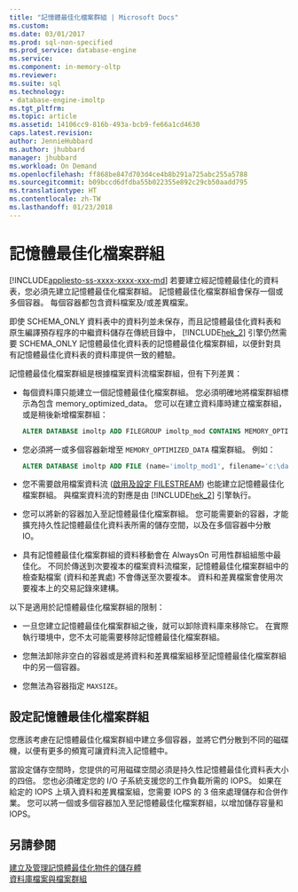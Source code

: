 ```yaml
---
title: "記憶體最佳化檔案群組 | Microsoft Docs"
ms.custom: 
ms.date: 03/01/2017
ms.prod: sql-non-specified
ms.prod_service: database-engine
ms.service: 
ms.component: in-memory-oltp
ms.reviewer: 
ms.suite: sql
ms.technology:
- database-engine-imoltp
ms.tgt_pltfrm: 
ms.topic: article
ms.assetid: 14106cc9-816b-493a-bcb9-fe66a1cd4630
caps.latest.revision: 
author: JennieHubbard
ms.author: jhubbard
manager: jhubbard
ms.workload: On Demand
ms.openlocfilehash: ff868be847d703d4ce4b8b291a725abc255a5788
ms.sourcegitcommit: b09bccd6dfdba55b022355e892c29cb50aadd795
ms.translationtype: HT
ms.contentlocale: zh-TW
ms.lasthandoff: 01/23/2018
---
```

# <a name="the-memory-optimized-filegroup"></a>記憶體最佳化檔案群組
[!INCLUDE[appliesto-ss-xxxx-xxxx-xxx-md](../../includes/appliesto-ss-xxxx-xxxx-xxx-md.md)] 若要建立經記憶體最佳化的資料表，您必須先建立記憶體最佳化檔案群組。 記憶體最佳化檔案群組會保存一個或多個容器。 每個容器都包含資料檔案及/或差異檔案。  
  
 即使 SCHEMA_ONLY 資料表中的資料列並未保存，而且記憶體最佳化資料表和原生編譯預存程序的中繼資料儲存在傳統目錄中， [!INCLUDE[hek_2](../../includes/hek-2-md.md)] 引擎仍然需要 SCHEMA_ONLY 記憶體最佳化資料表的記憶體最佳化檔案群組，以便針對具有記憶體最佳化資料表的資料庫提供一致的體驗。  
  
 記憶體最佳化檔案群組是根據檔案資料流檔案群組，但有下列差異：  
  
-   每個資料庫只能建立一個記憶體最佳化檔案群組。 您必須明確地將檔案群組標示為包含 memory_optimized_data。 您可以在建立資料庫時建立檔案群組，或是稍後新增檔案群組：  
  
    ```sql  
    ALTER DATABASE imoltp ADD FILEGROUP imoltp_mod CONTAINS MEMORY_OPTIMIZED_DATA  
    ```  
  
-   您必須將一或多個容器新增至 `MEMORY_OPTIMIZED_DATA` 檔案群組。 例如：  
  
    ```sql  
    ALTER DATABASE imoltp ADD FILE (name='imoltp_mod1', filename='c:\data\imoltp_mod1') TO FILEGROUP imoltp_mod  
    ```  
  
-   您不需要啟用檔案資料流 ([啟用及設定 FILESTREAM](../../relational-databases/blob/enable-and-configure-filestream.md)) 也能建立記憶體最佳化檔案群組。 與檔案資料流的對應是由 [!INCLUDE[hek_2](../../includes/hek-2-md.md)] 引擎執行。  
  
-   您可以將新的容器加入至記憶體最佳化檔案群組。 您可能需要新的容器，才能擴充持久性記憶體最佳化資料表所需的儲存空間，以及在多個容器中分散 IO。  
  
-   具有記憶體最佳化檔案群組的資料移動會在 AlwaysOn 可用性群組組態中最佳化。 不同於傳送到次要複本的檔案資料流檔案，記憶體最佳化檔案群組中的檢查點檔案 (資料和差異處) 不會傳送至次要複本。 資料和差異檔案會使用次要複本上的交易記錄來建構。  
  
以下是適用於記憶體最佳化檔案群組的限制：  
  
-   一旦您建立記憶體最佳化檔案群組之後，就可以卸除資料庫來移除它。 在實際執行環境中，您不太可能需要移除記憶體最佳化檔案群組。  
  
-   您無法卸除非空白的容器或是將資料和差異檔案組移至記憶體最佳化檔案群組中的另一個容器。  
  
-   您無法為容器指定 `MAXSIZE`。  
  
## <a name="configuring-a-memory-optimized-filegroup"></a>設定記憶體最佳化檔案群組  
 您應該考慮在記憶體最佳化檔案群組中建立多個容器，並將它們分散到不同的磁碟機，以便有更多的頻寬可讓資料流入記憶體中。  
  
 當設定儲存空間時，您提供的可用磁碟空間必須是持久性記憶體最佳化資料表大小的四倍。 您也必須確定您的 I/O 子系統支援您的工作負載所需的 IOPS。 如果在給定的 IOPS 上填入資料和差異檔案組，您需要 IOPS 的 3 倍來處理儲存和合併作業。 您可以將一個或多個容器加入至記憶體最佳化檔案群組，以增加儲存容量和 IOPS。  
  
## <a name="see-also"></a>另請參閱  
 [建立及管理記憶體最佳化物件的儲存體](../../relational-databases/in-memory-oltp/creating-and-managing-storage-for-memory-optimized-objects.md)  
 [資料庫檔案與檔案群組](../../relational-databases/databases/database-files-and-filegroups.md) 
  
